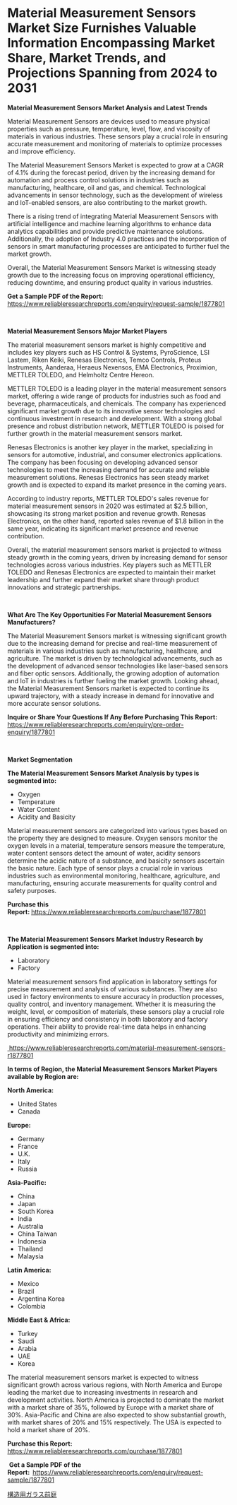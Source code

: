 <p><h1>Material Measurement Sensors Market Size Furnishes Valuable Information Encompassing Market Share, Market Trends, and Projections Spanning from 2024 to 2031</h1></p><p><strong>Material Measurement Sensors Market Analysis and Latest Trends</strong></p>
<p><p>Material Measurement Sensors are devices used to measure physical properties such as pressure, temperature, level, flow, and viscosity of materials in various industries. These sensors play a crucial role in ensuring accurate measurement and monitoring of materials to optimize processes and improve efficiency.</p><p>The Material Measurement Sensors Market is expected to grow at a CAGR of 4.1% during the forecast period, driven by the increasing demand for automation and process control solutions in industries such as manufacturing, healthcare, oil and gas, and chemical. Technological advancements in sensor technology, such as the development of wireless and IoT-enabled sensors, are also contributing to the market growth.</p><p>There is a rising trend of integrating Material Measurement Sensors with artificial intelligence and machine learning algorithms to enhance data analytics capabilities and provide predictive maintenance solutions. Additionally, the adoption of Industry 4.0 practices and the incorporation of sensors in smart manufacturing processes are anticipated to further fuel the market growth.</p><p>Overall, the Material Measurement Sensors Market is witnessing steady growth due to the increasing focus on improving operational efficiency, reducing downtime, and ensuring product quality in various industries.</p></p>
<p><strong>Get a Sample PDF of the Report:&nbsp;</strong> <a href="https://www.reliableresearchreports.com/enquiry/request-sample/1877801">https://www.reliableresearchreports.com/enquiry/request-sample/1877801</a></p>
<p>&nbsp;</p>
<p><strong>Material Measurement Sensors Major Market Players</strong></p>
<p><p>The material measurement sensors market is highly competitive and includes key players such as HS Control & Systems, PyroScience, LSI Lastem, Riken Keiki, Renesas Electronics, Temco Controls, Proteus Instruments, Aanderaa, Heraeus Nexensos, EMA Electronics, Proximion, METTLER TOLEDO, and Helmholtz Centre Hereon.</p><p>METTLER TOLEDO is a leading player in the material measurement sensors market, offering a wide range of products for industries such as food and beverage, pharmaceuticals, and chemicals. The company has experienced significant market growth due to its innovative sensor technologies and continuous investment in research and development. With a strong global presence and robust distribution network, METTLER TOLEDO is poised for further growth in the material measurement sensors market.</p><p>Renesas Electronics is another key player in the market, specializing in sensors for automotive, industrial, and consumer electronics applications. The company has been focusing on developing advanced sensor technologies to meet the increasing demand for accurate and reliable measurement solutions. Renesas Electronics has seen steady market growth and is expected to expand its market presence in the coming years.</p><p>According to industry reports, METTLER TOLEDO's sales revenue for material measurement sensors in 2020 was estimated at $2.5 billion, showcasing its strong market position and revenue growth. Renesas Electronics, on the other hand, reported sales revenue of $1.8 billion in the same year, indicating its significant market presence and revenue contribution.</p><p>Overall, the material measurement sensors market is projected to witness steady growth in the coming years, driven by increasing demand for sensor technologies across various industries. Key players such as METTLER TOLEDO and Renesas Electronics are expected to maintain their market leadership and further expand their market share through product innovations and strategic partnerships.</p></p>
<p>&nbsp;</p>
<p><strong>What Are The Key Opportunities For Material Measurement Sensors Manufacturers?</strong></p>
<p><p>The Material Measurement Sensors market is witnessing significant growth due to the increasing demand for precise and real-time measurement of materials in various industries such as manufacturing, healthcare, and agriculture. The market is driven by technological advancements, such as the development of advanced sensor technologies like laser-based sensors and fiber optic sensors. Additionally, the growing adoption of automation and IoT in industries is further fueling the market growth. Looking ahead, the Material Measurement Sensors market is expected to continue its upward trajectory, with a steady increase in demand for innovative and more accurate sensor solutions.</p></p>
<p><strong>Inquire or Share Your Questions If Any Before Purchasing This Report:</strong> <a href="https://www.reliableresearchreports.com/enquiry/pre-order-enquiry/1877801">https://www.reliableresearchreports.com/enquiry/pre-order-enquiry/1877801</a></p>
<p>&nbsp;</p>
<p><strong>Market Segmentation</strong></p>
<p><strong>The Material Measurement Sensors Market Analysis by types is segmented into:</strong></p>
<p><ul><li>Oxygen</li><li>Temperature</li><li>Water Content</li><li>Acidity and Basicity</li></ul></p>
<p><p>Material measurement sensors are categorized into various types based on the property they are designed to measure. Oxygen sensors monitor the oxygen levels in a material, temperature sensors measure the temperature, water content sensors detect the amount of water, acidity sensors determine the acidic nature of a substance, and basicity sensors ascertain the basic nature. Each type of sensor plays a crucial role in various industries such as environmental monitoring, healthcare, agriculture, and manufacturing, ensuring accurate measurements for quality control and safety purposes.</p></p>
<p><strong>Purchase this Report:&nbsp;</strong><a href="https://www.reliableresearchreports.com/purchase/1877801">https://www.reliableresearchreports.com/purchase/1877801</a></p>
<p>&nbsp;</p>
<p><strong>The Material Measurement Sensors Market Industry Research by Application is segmented into:</strong></p>
<p><ul><li>Laboratory</li><li>Factory</li></ul></p>
<p><p>Material measurement sensors find application in laboratory settings for precise measurement and analysis of various substances. They are also used in factory environments to ensure accuracy in production processes, quality control, and inventory management. Whether it is measuring the weight, level, or composition of materials, these sensors play a crucial role in ensuring efficiency and consistency in both laboratory and factory operations. Their ability to provide real-time data helps in enhancing productivity and minimizing errors.</p></p>
<p><a href="https://www.reliableresearchreports.com/material-measurement-sensors-r1877801">&nbsp;https://www.reliableresearchreports.com/material-measurement-sensors-r1877801</a></p>
<p><strong>In terms of Region, the Material Measurement Sensors Market Players available by Region are:</strong></p>
<p>
    <p> <strong> North America: </strong>
        <ul>
            <li>United States</li>
            <li>Canada</li>
        </ul>
        </p> 
    <p> <strong> Europe: </strong>
        <ul>
            <li>Germany</li>
            <li>France</li>
            <li>U.K.</li>
            <li>Italy</li>
            <li>Russia</li>
        </ul>
        </p> 
    <p> <strong> Asia-Pacific: </strong>
        <ul>
            <li>China</li>
            <li>Japan</li>
            <li>South Korea</li>
            <li>India</li>
            <li>Australia</li>
            <li>China Taiwan</li>
            <li>Indonesia</li>
            <li>Thailand</li>
            <li>Malaysia</li>
        </ul>
        </p> 
    <p> <strong> Latin America: </strong>
        <ul>
            <li>Mexico</li>
            <li>Brazil</li>
            <li>Argentina Korea</li>
            <li>Colombia</li>
        </ul>
        </p> 
    <p> <strong> Middle East & Africa: </strong>
        <ul>
            <li>Turkey</li>
            <li>Saudi</li>
            <li>Arabia</li>
            <li>UAE</li>
            <li>Korea</li>
        </ul>
    </p>
    </p>
<p><p>The material measurement sensors market is expected to witness significant growth across various regions, with North America and Europe leading the market due to increasing investments in research and development activities. North America is projected to dominate the market with a market share of 35%, followed by Europe with a market share of 30%. Asia-Pacific and China are also expected to show substantial growth, with market shares of 20% and 15% respectively. The USA is expected to hold a market share of 20%.</p></p>
<p><strong>Purchase this Report: </strong><a href="https://www.reliableresearchreports.com/purchase/1877801">https://www.reliableresearchreports.com/purchase/1877801</a></p>
<p>&nbsp;<strong>Get a Sample PDF of the Report:&nbsp;&nbsp;</strong><a href="https://www.reliableresearchreports.com/enquiry/request-sample/1877801">https://www.reliableresearchreports.com/enquiry/request-sample/1877801</a></p>
<p><strong></strong></p>
<p><p><a href="https://github.com/oqxogxyvqe90775/Market-Research-Report-List-3/blob/main/8671252164610.md">構造用ガラス前庭</a></p></p>